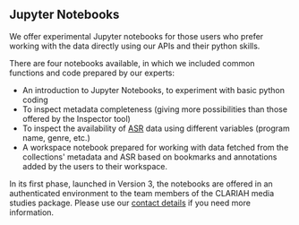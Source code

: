 Jupyter Notebooks
---

We offer experimental Jupyter notebooks for those users who prefer working with the data directly using our APIs and their python skills.

There are four notebooks available, in which we included common functions and code prepared by our experts:

- An introduction to Jupyter Notebooks, to experiment with basic python coding
- To inspect metadata completeness (giving more possibilities than those offered by the Inspector tool)
- To inspect the availability of [ASR](http://mediasuite.clariah.nl/documentation/data/automatic-enrichments) data using different variables (program name, genre, etc.)
- A workspace notebook prepared for working with data fetched from the collections' metadata and ASR based on bookmarks and annotations added by the users to their workspace.

In its first phase, launched in Version 3, the notebooks are offered in an authenticated environment to the team members of the CLARIAH media studies package. Please use our [contact details](http://mediasuite.clariah.nl/contact) if you need more information.